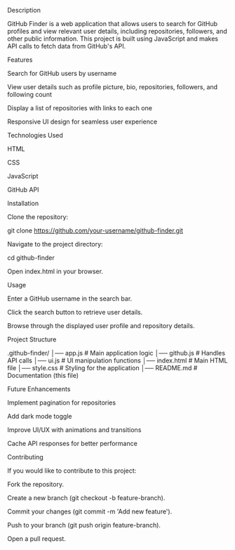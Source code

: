 Description

GitHub Finder is a web application that allows users to search for GitHub profiles and view relevant user details, including repositories, followers, and other public information. This project is built using JavaScript and makes API calls to fetch data from GitHub's API.

Features

Search for GitHub users by username

View user details such as profile picture, bio, repositories, followers, and following count

Display a list of repositories with links to each one

Responsive UI design for seamless user experience

Technologies Used

HTML

CSS

JavaScript

GitHub API

Installation

Clone the repository:

git clone https://github.com/your-username/github-finder.git

Navigate to the project directory:

cd github-finder

Open index.html in your browser.

Usage

Enter a GitHub username in the search bar.

Click the search button to retrieve user details.

Browse through the displayed user profile and repository details.

Project Structure

.github-finder/
│── app.js # Main application logic
│── github.js # Handles API calls
│── ui.js # UI manipulation functions
│── index.html # Main HTML file
│── style.css # Styling for the application
│── README.md # Documentation (this file)

Future Enhancements

Implement pagination for repositories

Add dark mode toggle

Improve UI/UX with animations and transitions

Cache API responses for better performance

Contributing

If you would like to contribute to this project:

Fork the repository.

Create a new branch (git checkout -b feature-branch).

Commit your changes (git commit -m 'Add new feature').

Push to your branch (git push origin feature-branch).

Open a pull request.

